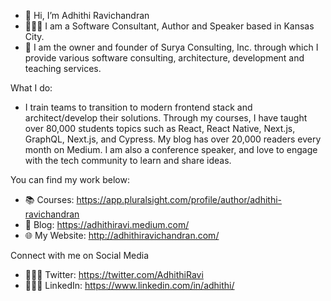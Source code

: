 - 👋 Hi, I’m Adhithi Ravichandran 
- 👩🏻‍💻 I am a Software Consultant, Author and Speaker based in Kansas City. 
- 🌅 I am the owner and founder of Surya Consulting, Inc. through which I provide various software consulting, architecture, development and teaching services.

What I do: 
- I train teams to transition to modern frontend stack and architect/develop their solutions. Through my courses, I have taught over 80,000 students topics such as React, React Native, Next.js, GraphQL, Next.js, and Cypress. My blog has over 20,000 readers every month on Medium. I am also a conference speaker, and love to engage with the tech community to learn and share ideas.

You can find my work below:
- 📚 Courses: https://app.pluralsight.com/profile/author/adhithi-ravichandran
- 📝 Blog: https://adhithiravi.medium.com/
- 🌐 My Website: http://adhithiravichandran.com/

Connect with me on Social Media
- 👩🏻‍💻 Twitter: https://twitter.com/AdhithiRavi
- 👩🏻‍💻 LinkedIn: https://www.linkedin.com/in/adhithi/

<!---
adhithiravi/adhithiravi is a ✨ special ✨ repository because its `README.md` (this file) appears on your GitHub profile.
You can click the Preview link to take a look at your changes.
--->
